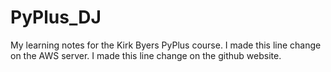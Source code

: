# PyPlus_DJ
My learning notes for the Kirk Byers PyPlus course.
I made this line change on the AWS server.
I made this line change on the github website.
